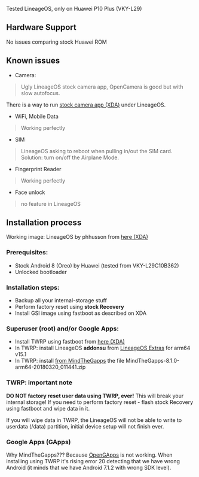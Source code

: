 Tested LineageOS, only on Huawei P10 Plus (VKY-L29)

## Hardware Support

No issues comparing stock Huawei ROM

## Known issues

* Camera:
> Ugly LineageOS stock camera app, OpenCamera is good but with slow autofocus.

There is a way to run [stock camera app (XDA)](https://forum.xda-developers.com/project-treble/trebleenabled-device-development/huawei-stock-camera-app-treble-roms-t3735169) under LineageOS.

* WiFi, Mobile Data
> Working perfectly

* SIM
> LineageOS asking to reboot when pulling in/out the SIM card. Solution: turn on/off the Airplane Mode.

* Fingerprint Reader
> Working perfectly

* Face unlock
> no feature in LineageOS

## Installation process

Working image: LineageOS by phhusson from [here (XDA)](https://forum.xda-developers.com/project-treble/trebleenabled-device-development/lineage-phh-treble-t3767690)

### Prerequisites:

* Stock Android 8 (Oreo) by Huawei (tested from VKY-L29C10B362)
* Unlocked bootloader

### Installation steps:

* Backup all your internal-storage stuff
* Perform factory reset using **stock Recovery**
* Install GSI image using fastboot as described on XDA

### Superuser (root) and/or Google Apps:

* Install TWRP using fastboot from [here (XDA)](https://forum.xda-developers.com/p10-plus/development/recovery-twrp-3-2-1-0-oreo-t3734993)
* In TWRP: install LineageOS **addonsu** from [LineageOS Extras](https://download.lineageos.org/extras) for arm64 v15.1
* In TWRP: install [from MindTheGapps](http://downloads.codefi.re/jdcteam/javelinanddart/gapps) the file MindTheGapps-8.1.0-arm64-20180320_011441.zip

### TWRP: important note

**DO NOT factory reset user data using TWRP,  ever!** This will break your internal storage! If you need to perform factory reset - flash stock Recovery using fastboot and wipe data in it.

If you will wipe data in TWRP, the LineageOS will not be able to write to userdata (/data) partition, initial device setup will not finish ever.

### Google Apps (GApps)

Why MindTheGapps??? Because [OpenGApps](https://opengapps.org/) is not working. When installing using TWRP it's rising error 20 detecting that we have wrong Android (it minds that we have Android 7.1.2 with wrong SDK level).

